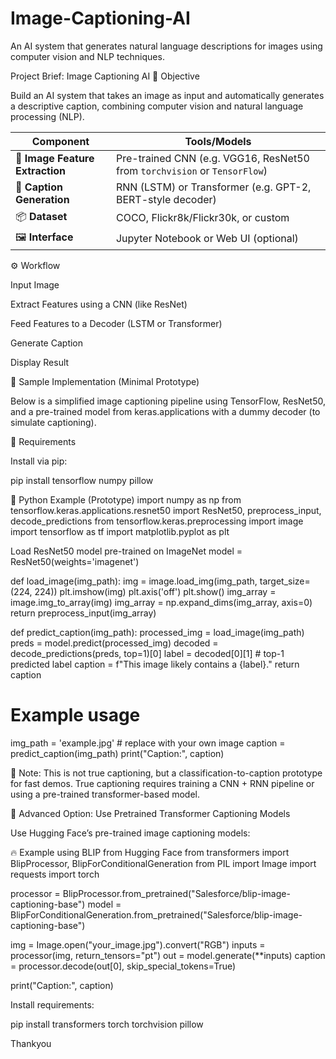 # Image-Captioning-AI
An AI system that generates natural language descriptions for images using computer vision and NLP techniques.


Project Brief: Image Captioning AI
🎯 Objective

Build an AI system that takes an image as input and automatically generates a descriptive caption, combining computer vision and natural language processing (NLP).

| Component                       | Tools/Models                                                              |
| ------------------------------- | ------------------------------------------------------------------------- |
| 🧠 **Image Feature Extraction** | Pre-trained CNN (e.g. VGG16, ResNet50 from `torchvision` or `TensorFlow`) |
| 📝 **Caption Generation**       | RNN (LSTM) or Transformer (e.g. GPT-2, BERT-style decoder)                |
| 📦 **Dataset**                  | COCO, Flickr8k/Flickr30k, or custom                                       |
| 🖼️ **Interface**               | Jupyter Notebook or Web UI (optional)                                     |

⚙️ Workflow

Input Image

Extract Features using a CNN (like ResNet)

Feed Features to a Decoder (LSTM or Transformer)

Generate Caption

Display Result

🧠 Sample Implementation (Minimal Prototype)

Below is a simplified image captioning pipeline using TensorFlow, ResNet50, and a pre-trained model from keras.applications with a dummy decoder (to simulate captioning).

🐍 Requirements

Install via pip:

pip install tensorflow numpy pillow


📄 Python Example (Prototype)
import numpy as np
from tensorflow.keras.applications.resnet50 import ResNet50, preprocess_input, decode_predictions
from tensorflow.keras.preprocessing import image
import tensorflow as tf
import matplotlib.pyplot as plt

Load ResNet50 model pre-trained on ImageNet
model = ResNet50(weights='imagenet')

def load_image(img_path):
    img = image.load_img(img_path, target_size=(224, 224))
    plt.imshow(img)
    plt.axis('off')
    plt.show()
    img_array = image.img_to_array(img)
    img_array = np.expand_dims(img_array, axis=0)
    return preprocess_input(img_array)

def predict_caption(img_path):
    processed_img = load_image(img_path)
    preds = model.predict(processed_img)
    decoded = decode_predictions(preds, top=1)[0]
    label = decoded[0][1]  # top-1 predicted label
    caption = f"This image likely contains a {label}."
    return caption

# Example usage
img_path = 'example.jpg'  # replace with your own image
caption = predict_caption(img_path)
print("Caption:", caption)


📝 Note: This is not true captioning, but a classification-to-caption prototype for fast demos. True captioning requires training a CNN + RNN pipeline or using a pre-trained transformer-based model.

🚀 Advanced Option: Use Pretrained Transformer Captioning Models

Use Hugging Face’s pre-trained image captioning models:

🔥 Example using BLIP from Hugging Face
from transformers import BlipProcessor, BlipForConditionalGeneration
from PIL import Image
import requests
import torch

processor = BlipProcessor.from_pretrained("Salesforce/blip-image-captioning-base")
model = BlipForConditionalGeneration.from_pretrained("Salesforce/blip-image-captioning-base")

img = Image.open("your_image.jpg").convert("RGB")
inputs = processor(img, return_tensors="pt")
out = model.generate(**inputs)
caption = processor.decode(out[0], skip_special_tokens=True)

print("Caption:", caption)


Install requirements:

pip install transformers torch torchvision pillow

Thankyou

